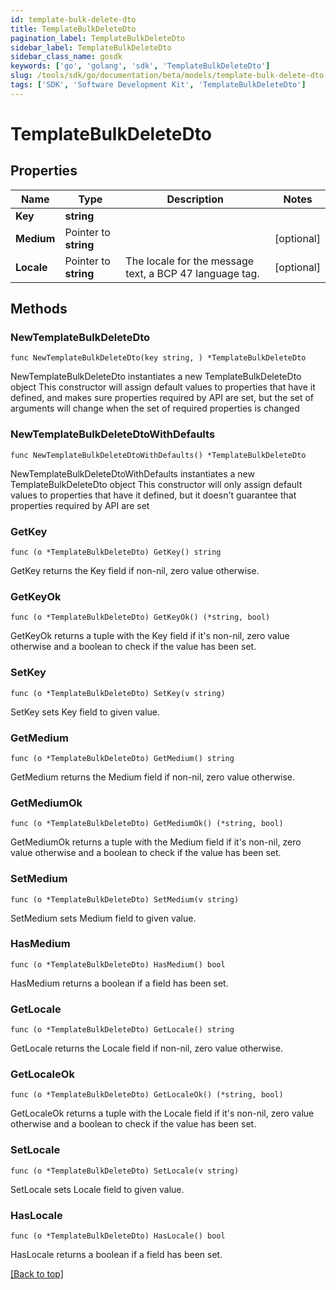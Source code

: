 ```yaml
---
id: template-bulk-delete-dto
title: TemplateBulkDeleteDto
pagination_label: TemplateBulkDeleteDto
sidebar_label: TemplateBulkDeleteDto
sidebar_class_name: gosdk
keywords: ['go', 'golang', 'sdk', 'TemplateBulkDeleteDto'] 
slug: /tools/sdk/go/documentation/beta/models/template-bulk-delete-dto
tags: ['SDK', 'Software Development Kit', 'TemplateBulkDeleteDto']
---
```


# TemplateBulkDeleteDto

## Properties

Name | Type | Description | Notes
------------ | ------------- | ------------- | -------------
**Key** | **string** |  | 
**Medium** | Pointer to **string** |  | [optional] 
**Locale** | Pointer to **string** | The locale for the message text, a BCP 47 language tag. | [optional] 

## Methods

### NewTemplateBulkDeleteDto

`func NewTemplateBulkDeleteDto(key string, ) *TemplateBulkDeleteDto`

NewTemplateBulkDeleteDto instantiates a new TemplateBulkDeleteDto object
This constructor will assign default values to properties that have it defined,
and makes sure properties required by API are set, but the set of arguments
will change when the set of required properties is changed

### NewTemplateBulkDeleteDtoWithDefaults

`func NewTemplateBulkDeleteDtoWithDefaults() *TemplateBulkDeleteDto`

NewTemplateBulkDeleteDtoWithDefaults instantiates a new TemplateBulkDeleteDto object
This constructor will only assign default values to properties that have it defined,
but it doesn't guarantee that properties required by API are set

### GetKey

`func (o *TemplateBulkDeleteDto) GetKey() string`

GetKey returns the Key field if non-nil, zero value otherwise.

### GetKeyOk

`func (o *TemplateBulkDeleteDto) GetKeyOk() (*string, bool)`

GetKeyOk returns a tuple with the Key field if it's non-nil, zero value otherwise
and a boolean to check if the value has been set.

### SetKey

`func (o *TemplateBulkDeleteDto) SetKey(v string)`

SetKey sets Key field to given value.


### GetMedium

`func (o *TemplateBulkDeleteDto) GetMedium() string`

GetMedium returns the Medium field if non-nil, zero value otherwise.

### GetMediumOk

`func (o *TemplateBulkDeleteDto) GetMediumOk() (*string, bool)`

GetMediumOk returns a tuple with the Medium field if it's non-nil, zero value otherwise
and a boolean to check if the value has been set.

### SetMedium

`func (o *TemplateBulkDeleteDto) SetMedium(v string)`

SetMedium sets Medium field to given value.

### HasMedium

`func (o *TemplateBulkDeleteDto) HasMedium() bool`

HasMedium returns a boolean if a field has been set.

### GetLocale

`func (o *TemplateBulkDeleteDto) GetLocale() string`

GetLocale returns the Locale field if non-nil, zero value otherwise.

### GetLocaleOk

`func (o *TemplateBulkDeleteDto) GetLocaleOk() (*string, bool)`

GetLocaleOk returns a tuple with the Locale field if it's non-nil, zero value otherwise
and a boolean to check if the value has been set.

### SetLocale

`func (o *TemplateBulkDeleteDto) SetLocale(v string)`

SetLocale sets Locale field to given value.

### HasLocale

`func (o *TemplateBulkDeleteDto) HasLocale() bool`

HasLocale returns a boolean if a field has been set.


[[Back to top]](#) 



